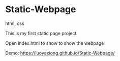 # Static-Webpage
 html, css

This is my first static page project

Open index.html to show to show the webpage

Demo: https://luoyaxiong.github.io/Static-Webpage/

